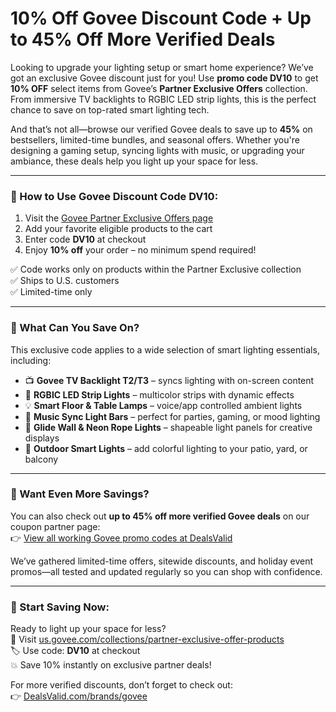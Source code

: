 # 10% Off Govee Discount Code + Up to 45% Off More Verified Deals

Looking to upgrade your lighting setup or smart home experience? We’ve got an exclusive Govee discount just for you! Use **promo code DV10** to get **10% OFF** select items from Govee’s **Partner Exclusive Offers** collection. From immersive TV backlights to RGBIC LED strip lights, this is the perfect chance to save on top-rated smart lighting tech.  

And that’s not all—browse our verified Govee deals to save up to **45%** on bestsellers, limited-time bundles, and seasonal offers. Whether you're designing a gaming setup, syncing lights with music, or upgrading your ambiance, these deals help you light up your space for less.

---

### 🎁 How to Use Govee Discount Code DV10:

1. Visit the [Govee Partner Exclusive Offers page](https://us.govee.com/collections/partner-exclusive-offer-products)  
2. Add your favorite eligible products to the cart  
3. Enter code **DV10** at checkout  
4. Enjoy **10% off** your order – no minimum spend required!

✅ Code works only on products within the Partner Exclusive collection  
✅ Ships to U.S. customers  
✅ Limited-time only  

---

### 🔦 What Can You Save On?

This exclusive code applies to a wide selection of smart lighting essentials, including:

- 📺 **Govee TV Backlight T2/T3** – syncs lighting with on-screen content  
- 🌈 **RGBIC LED Strip Lights** – multicolor strips with dynamic effects  
- 💡 **Smart Floor & Table Lamps** – voice/app controlled ambient lights  
- 🎵 **Music Sync Light Bars** – perfect for parties, gaming, or mood lighting  
- 🧱 **Glide Wall & Neon Rope Lights** – shapeable light panels for creative displays  
- 🌿 **Outdoor Smart Lights** – add colorful lighting to your patio, yard, or balcony

---

### 💸 Want Even More Savings?

You can also check out **up to 45% off more verified Govee deals** on our coupon partner page:  
👉 [View all working Govee promo codes at DealsValid](https://www.dealsvalid.com/brands/govee)

We’ve gathered limited-time offers, sitewide discounts, and holiday event promos—all tested and updated regularly so you can shop with confidence.

---

### 🛒 Start Saving Now:

Ready to light up your space for less?  
🔗 Visit [us.govee.com/collections/partner-exclusive-offer-products](https://us.govee.com/collections/partner-exclusive-offer-products)  
🏷️ Use code: **DV10** at checkout  
💥 Save 10% instantly on exclusive partner deals!

For more verified discounts, don’t forget to check out:  
👉 [DealsValid.com/brands/govee](https://www.dealsvalid.com/brands/govee)
